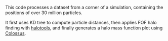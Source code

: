 This code processes a dataset from a corner of a simulation, containing the positions of over 30 million particles. 

It first uses KD tree to compute particle distances, 
then applies FOF halo finding with [halotools](https://github.com/astropy/halotools), 
and finally generates a halo mass function plot using [Colossus](https://bdiemer.bitbucket.io/colossus/index.html).
